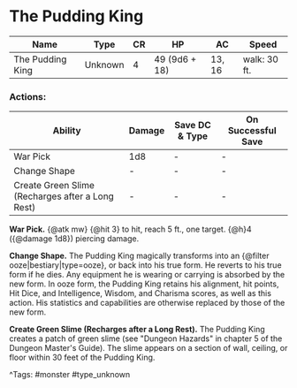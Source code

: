 # The Pudding King

| Name | Type | CR | HP | AC | Speed |
|------|------|----|----|----|-------|
| The Pudding King | Unknown | 4 | 49 (9d6 + 18) | 13, 16 | walk: 30 ft. |

### Actions:

| Ability | Damage | Save DC & Type | On Successful Save |
|---------|--------|----------------|--------------------|
| War Pick | 1d8 | - | - |
| Change Shape | - | - | - |
| Create Green Slime (Recharges after a Long Rest) | - | - | - |


**War Pick.** {@atk mw} {@hit 3} to hit, reach 5 ft., one target. {@h}4 ({@damage 1d8}) piercing damage.

**Change Shape.** The Pudding King magically transforms into an {@filter ooze|bestiary|type=ooze}, or back into his true form. He reverts to his true form if he dies. Any equipment he is wearing or carrying is absorbed by the new form. In ooze form, the Pudding King retains his alignment, hit points, Hit Dice, and Intelligence, Wisdom, and Charisma scores, as well as this action. His statistics and capabilities are otherwise replaced by those of the new form.

**Create Green Slime (Recharges after a Long Rest).** The Pudding King creates a patch of green slime (see "Dungeon Hazards" in chapter 5 of the Dungeon Master's Guide). The slime appears on a section of wall, ceiling, or floor within 30 feet of the Pudding King.

^Tags: #monster #type_unknown